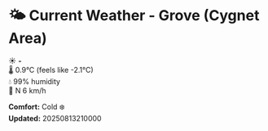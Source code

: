 # 🌤️ Current Weather - Grove (Cygnet Area)

☀️ **-**  
🌡️ 0.9°C (feels like -2.1°C)  
💧 99% humidity  
💨 N 6 km/h  

**Comfort:** Cold ❄️  
**Updated:** 20250813210000
